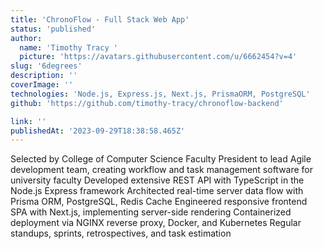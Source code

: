 ```yaml
---
title: 'ChronoFlow - Full Stack Web App'
status: 'published'
author:
  name: 'Timothy Tracy '
  picture: 'https://avatars.githubusercontent.com/u/6662454?v=4'
slug: '6degrees'
description: ''
coverImage: ''
technologies: 'Node.js, Express.js, Next.js, PrismaORM, PostgreSQL'
github: 'https://github.com/timothy-tracy/chronoflow-backend'

link: ''
publishedAt: '2023-09-29T18:38:58.465Z'
---
```


Selected by College of Computer Science Faculty President to lead Agile development team, creating workflow and task management software for university faculty 
Developed extensive REST API with TypeScript in the Node.js Express framework
Architected real-time server data flow with Prisma ORM, PostgreSQL, Redis Cache
Engineered responsive frontend SPA with Next.js, implementing server-side rendering
Containerized deployment via NGINX reverse proxy, Docker, and Kubernetes
Regular standups, sprints, retrospectives, and task estimation


